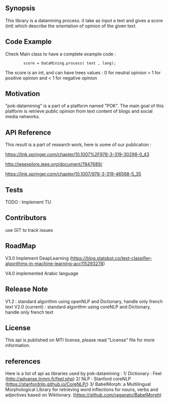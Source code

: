 ## Synopsis
This library is a datamining process. it take as input a text and gives a score (int) which describe the orientation of opinion of the given text.

## Code Example

Check Main class to have a complete example code :

			score = DataMining.process( text , lang);

The score is an int, and can have trees values :
	0 for neutral opinion
	> 1 for positive opinion
	and < 1 for negative opinion

## Motivation

"pok-datamining" is a part of a platform named "POK". The main goal of this platform is retrieve public opinion from text content of blogs and social media networks.

## API Reference

This result is a part of research work, here is some of our publication :

https://link.springer.com/chapter/10.1007%2F978-3-319-30298-0_43 

http://ieeexplore.ieee.org/document/7847689/

https://link.springer.com/chapter/10.1007/978-3-319-46568-5_35

## Tests

TODO : Implement TU

## Contributors

use GIT to track issues

## RoadMap
	
V3.0
	Implement DeapLearning (https://blog.statsbot.co/text-classifier-algorithms-in-machine-learning-acc115293278)
	
V4.0 implemented Arabic language

## Release Note

V1.2 : standard algorithm using openNLP and Dictionary, handle only french text
V2.0 (current) : standard algorithm using coreNLP and Dictionary, handle only french text

## License

This api is published on MTI license, please read "License" file for more information. 

## references
Here is a list of api as libraries used by pok-datamining :
1/ Dictionary : Feel (http://advanse.lirmm.fr/feel.php)
2/ NLP : Stanford coreNLP (https://stanfordnlp.github.io/CoreNLP/)
3/ BabelMorph: a Multilingual Morphological Library for retrieving word inflections for nouns, verbs and adjectives based on Wiktionary. (https://github.com/raganato/BabelMorph)
